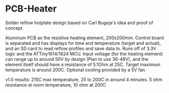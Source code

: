 # PCB-Heater

Solder reflow hotplate design based on Carl Bugeja's idea and proof of concept.

Aluminum PCB as the resistive heating element, 200x200mm. Control board is separated and has displays for time and temperature (target and actual), and an SD card to read reflow profiles and save data to. Runs off of 3.3V logic and the ATTiny1614/1624 MCU. Input voltage (for the heating element) can range up to around 50V by design (Plan to use 36-48V), and the element itself should have a resistance of 5.1Ohm at 25C. Target maximum temperature is around 200C. Optional cooling provided by a 5V fan.

v1.0 results: 215C max temperature, 25 to 200C in around 4 minutes. 5 ohm resistance at room temperature, 10 ohm at 200C
